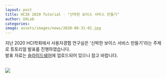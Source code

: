 ```yaml
---
layout: post
title: HCIK 2020 Tutorial - "신박한 보이스 서비스 만들기"
author: UXLab
categories: 
image: assets/images/news/2020-08-31-01.jpg
---
```



  지난 2020 HCI학회에서 사용자경험 연구실은 '신박한 보이스 서비스 만들기'라는 주제로 튜토리얼 발표를 진행하였습니다. <br> 발표 자료는 [슬라이드쉐어](https://www.slideshare.net/joonyale/voice-service-design-tips-238330239)에 업로드되어 있으니 참고 바랍니다. <br><br>

<img src="{{site.baseurl}}/assets/images/news/2020-08-31-01.jpg">

